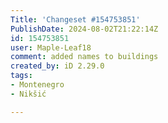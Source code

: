 ```yaml
---
Title: 'Changeset #154753851'
PublishDate: 2024-08-02T21:22:14Z
id: 154753851
user: Maple-Leaf18
comment: added names to buildings
created_by: iD 2.29.0
tags:
- Montenegro
- Nikšić

---
```

